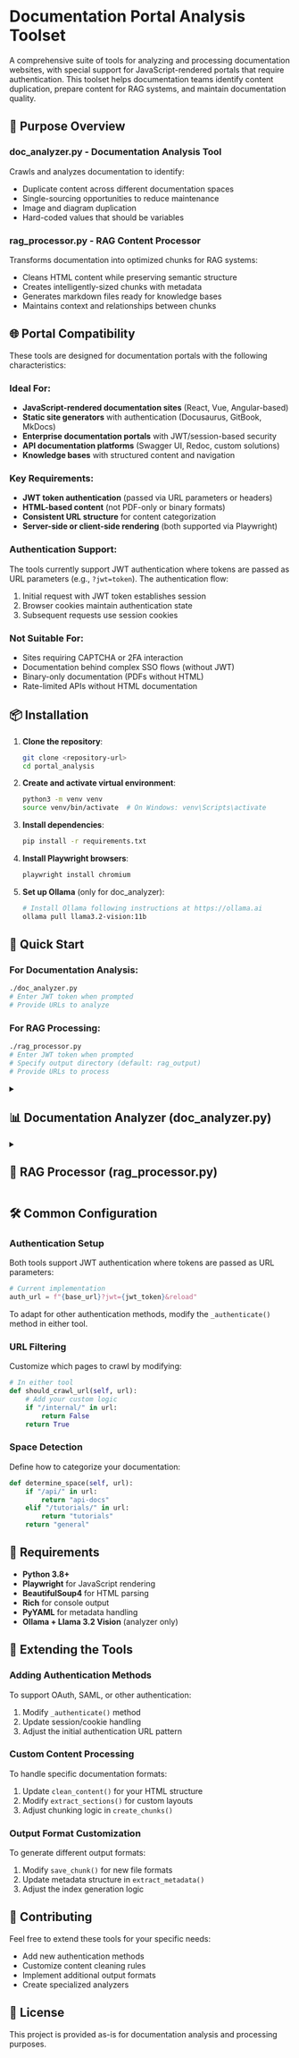 # Documentation Portal Analysis Toolset

A comprehensive suite of tools for analyzing and processing documentation websites, with special support for JavaScript-rendered portals that require authentication. This toolset helps documentation teams identify content duplication, prepare content for RAG systems, and maintain documentation quality.

## 🎯 Purpose Overview

### **doc_analyzer.py** - Documentation Analysis Tool
Crawls and analyzes documentation to identify:
- Duplicate content across different documentation spaces
- Single-sourcing opportunities to reduce maintenance
- Image and diagram duplication
- Hard-coded values that should be variables

### **rag_processor.py** - RAG Content Processor
Transforms documentation into optimized chunks for RAG systems:
- Cleans HTML content while preserving semantic structure
- Creates intelligently-sized chunks with metadata
- Generates markdown files ready for knowledge bases
- Maintains context and relationships between chunks

## 🌐 Portal Compatibility

These tools are designed for documentation portals with the following characteristics:

### **Ideal For:**
- **JavaScript-rendered documentation sites** (React, Vue, Angular-based)
- **Static site generators** with authentication (Docusaurus, GitBook, MkDocs)
- **Enterprise documentation portals** with JWT/session-based security
- **API documentation platforms** (Swagger UI, Redoc, custom solutions)
- **Knowledge bases** with structured content and navigation

### **Key Requirements:**
- **JWT token authentication** (passed via URL parameters or headers)
- **HTML-based content** (not PDF-only or binary formats)
- **Consistent URL structure** for content categorization
- **Server-side or client-side rendering** (both supported via Playwright)

### **Authentication Support:**
The tools currently support JWT authentication where tokens are passed as URL parameters (e.g., `?jwt=token`). The authentication flow:
1. Initial request with JWT token establishes session
2. Browser cookies maintain authentication state
3. Subsequent requests use session cookies

### **Not Suitable For:**
- Sites requiring CAPTCHA or 2FA interaction
- Documentation behind complex SSO flows (without JWT)
- Binary-only documentation (PDFs without HTML)
- Rate-limited APIs without HTML documentation

## 📦 Installation

1. **Clone the repository**:
   ```bash
   git clone <repository-url>
   cd portal_analysis
   ```

2. **Create and activate virtual environment**:
   ```bash
   python3 -m venv venv
   source venv/bin/activate  # On Windows: venv\Scripts\activate
   ```

3. **Install dependencies**:
   ```bash
   pip install -r requirements.txt
   ```

4. **Install Playwright browsers**:
   ```bash
   playwright install chromium
   ```

5. **Set up Ollama** (only for doc_analyzer):
   ```bash
   # Install Ollama following instructions at https://ollama.ai
   ollama pull llama3.2-vision:11b
   ```

## 🚀 Quick Start

### For Documentation Analysis:
```bash
./doc_analyzer.py
# Enter JWT token when prompted
# Provide URLs to analyze
```

### For RAG Processing:
```bash
./rag_processor.py
# Enter JWT token when prompted
# Specify output directory (default: rag_output)
# Provide URLs to process
```

<details>
<summary><h2>📊 Documentation Analyzer (doc_analyzer.py)</h2></summary>

### Overview
The Documentation Analyzer uses AI to comprehensively analyze your documentation portal, identifying opportunities for content consolidation and improvement.

### Key Features
- **JavaScript Support**: Uses Playwright to handle modern SPAs and dynamic content
- **Smart Crawling**: BFS algorithm with intelligent URL normalization
- **AI Analysis**: Leverages Llama 3.2 Vision for content and image analysis
- **Sliding Window Analysis**: Efficiently compares content across pages
- **Rich Reporting**: Generates both JSON data and markdown summaries

### How It Works

1. **Authentication & Setup**
   - Uses JWT token to authenticate with the portal
   - Establishes browser session with Playwright
   - Maintains cookies for subsequent requests

2. **Crawling Phase**
   ```
   Starting BFS crawl from 2 seed URLs
   Crawling... Queue: 45 | Visited: 123
   Progress: 280 pages crawled, 58 in queue
   ```

3. **Analysis Phase**
   - **Content Hashing**: Creates sliding window hashes for deep comparison
   - **AI Evaluation**: Uses Ollama to analyze similar content pairs
   - **Image Analysis**: Perceptual hashing + vision AI for images
   - **Diagram Extraction**: Identifies and compares Mermaid diagrams

4. **Output Generation**
   - `doc_analysis.json`: Complete analysis data
   - `doc_summary.md`: Human-readable findings

### Usage Example
```bash
./doc_analyzer.py

Enter your JWT token: eyJhbGciOiJIUzI1NiIs...
Enable debug mode? (y/n): n
Enter URLs to crawl (one per line, empty line to finish):
> https://docs.yourcompany.com
> https://docs.yourcompany.com/api/v2
> 

Starting documentation analysis...
Step 1: Crawling pages...
Pages crawled: 338
Step 2: Analyzing content with Vision AI...
Found 47 single-sourcing opportunities
Analysis complete!
```

### Next Steps with Output

1. **Review the Summary** (`doc_summary.md`):
   - Prioritize high-similarity content pairs
   - Identify quick wins for consolidation
   - Plan content refactoring

2. **Deep Dive with JSON** (`doc_analysis.json`):
   ```python
   import json
   with open('doc_analysis.json') as f:
       data = json.load(f)
   
   # Find pages with most duplication
   for candidate in data['single_source_candidates']:
       if candidate['similarity_score'] > 80:
           print(f"High similarity: {candidate['page1']} <-> {candidate['page2']}")
   ```

3. **Image Consolidation**:
   - Replace duplicate images with single source
   - Update image references across documentation
   - Consider creating a shared assets library

4. **Variable Extraction**:
   - Create configuration files for version numbers
   - Implement variable substitution in build process
   - Update hard-coded values identified in report
</details>

<details>
<summary><h2>🤖 RAG Processor (rag_processor.py)</h2></summary>

### Overview
The RAG Processor transforms your documentation into optimized chunks for use with Retrieval-Augmented Generation systems like Msty's Knowledge Stack or custom RAG implementations.

### Key Features
- **Smart Chunking**: Respects semantic boundaries and section headers
- **Context Preservation**: Maintains relationships between chunks
- **Rich Metadata**: Includes breadcrumbs, content type, and related links
- **Clean Output**: Removes navigation while preserving content structure
- **YAML Frontmatter**: Machine-readable metadata for each chunk

### How It Works

1. **Content Crawling**
   - Same robust crawling as the analyzer
   - Stores raw HTML for processing
   - Maintains URL relationships

2. **Processing Pipeline**
   ```
   For each page:
   ├── Clean HTML (remove nav, ads, etc.)
   ├── Extract metadata (breadcrumbs, links)
   ├── Identify sections (headers, content blocks)
   ├── Create chunks (300-1500 tokens each)
   └── Save as markdown with frontmatter
   ```

3. **Chunk Generation**
   - **Size Targets**: 300-1500 tokens per chunk
   - **Overlap**: 100 tokens between chunks for context
   - **Boundaries**: Respects headers and code blocks
   - **Metadata**: Full context for each chunk

4. **Output Structure**
   ```
   rag_output/
   ├── api-v2/
   │   ├── authentication-overview-01.md
   │   ├── authentication-overview-02.md
   │   └── jwt-configuration-01.md
   ├── guides/
   │   ├── getting-started-01.md
   │   └── advanced-usage-01.md
   └── index.md
   ```

### Usage Example
```bash
./rag_processor.py

Enter your JWT token: eyJhbGciOiJIUzI1NiIs...
Enable debug mode? (y/n): n
Output directory (default: rag_output): my_docs
Enter URLs to crawl (one per line, empty line to finish):
> https://docs.yourcompany.com
> 

Starting RAG document processing...
Step 1: Crawling pages...
Pages crawled: 156
Step 2: Processing content into RAG chunks...
Processed 523 chunks from 156 pages
Step 3: Generating index...
Processing complete!
```

### Chunk Format Example
```yaml
---
title: "Authentication Overview"
page_url: "https://docs.yourcompany.com/api/auth"
space: "api"
breadcrumb: "API Documentation > Authentication > Overview"
content_type: "api"
chunk_index: 1
total_chunks: 3
token_count: 842
related_links:
  - "https://docs.yourcompany.com/api/auth/jwt"
  - "https://docs.yourcompany.com/api/auth/oauth"
---

# Authentication Overview

The API uses JWT tokens for authentication. All requests must include a valid token in the Authorization header...
```

### Next Steps with Output

1. **Import to Knowledge Systems**:
   - **Msty**: Import markdown files into Knowledge Stack
   - **LangChain**: Load as documents with metadata
   - **LlamaIndex**: Use as knowledge base
   - **Custom RAG**: Process with your embedding pipeline

2. **Custom Processing**:
   ```python
   import os
   import yaml
   
   # Read all chunks and analyze
   for root, dirs, files in os.walk('rag_output'):
       for file in files:
           if file.endswith('.md'):
               with open(os.path.join(root, file)) as f:
                   # Parse frontmatter
                   content = f.read()
                   frontmatter, text = content.split('---\n', 2)[1:]
                   metadata = yaml.safe_load(frontmatter)
                   
                   # Process based on content type
                   if metadata['content_type'] == 'api':
                       # Special handling for API docs
                       pass
   ```

3. **Quality Assurance**:
   - Review the index.md for completeness
   - Check chunk sizes are appropriate
   - Verify metadata accuracy
   - Test retrieval performance

4. **Integration Options**:
   - **Vector Databases**: Index with metadata filters
   - **Search Systems**: Use metadata for faceted search
   - **ChatBots**: Provide contextual documentation answers
   - **Support Systems**: Enhanced ticket resolution
</details>

## 🛠️ Common Configuration

### Authentication Setup
Both tools support JWT authentication where tokens are passed as URL parameters:
```python
# Current implementation
auth_url = f"{base_url}?jwt={jwt_token}&reload"
```

To adapt for other authentication methods, modify the `_authenticate()` method in either tool.

### URL Filtering
Customize which pages to crawl by modifying:
```python
# In either tool
def should_crawl_url(self, url):
    # Add your custom logic
    if "/internal/" in url:
        return False
    return True
```

### Space Detection
Define how to categorize your documentation:
```python
def determine_space(self, url):
    if "/api/" in url:
        return "api-docs"
    elif "/tutorials/" in url:
        return "tutorials"
    return "general"
```

## 📝 Requirements

- **Python 3.8+**
- **Playwright** for JavaScript rendering
- **BeautifulSoup4** for HTML parsing
- **Rich** for console output
- **PyYAML** for metadata handling
- **Ollama + Llama 3.2 Vision** (analyzer only)

## 🔧 Extending the Tools

### Adding Authentication Methods
To support OAuth, SAML, or other authentication:
1. Modify `_authenticate()` method
2. Update session/cookie handling
3. Adjust the initial authentication URL pattern

### Custom Content Processing
To handle specific documentation formats:
1. Update `clean_content()` for your HTML structure
2. Modify `extract_sections()` for custom layouts
3. Adjust chunking logic in `create_chunks()`

### Output Format Customization
To generate different output formats:
1. Modify `save_chunk()` for new file formats
2. Update metadata structure in `extract_metadata()`
3. Adjust the index generation logic

## 🤝 Contributing

Feel free to extend these tools for your specific needs:
- Add new authentication methods
- Customize content cleaning rules
- Implement additional output formats
- Create specialized analyzers

## 📄 License

This project is provided as-is for documentation analysis and processing purposes.
